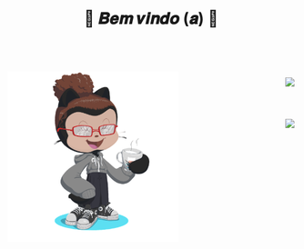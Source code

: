   <body>
  <h1 align="center">🌼 𝑩𝒆𝒎 𝒗𝒊𝒏𝒅𝒐 (𝒂) 🌼</h1>
  <br>
  <div>

  <a href="https://github.com/RafaelaStos">
    
 <h1 align="right"><img height="300em" src="https://github.com/RafaelaStos/RafaelaStos/blob/main/.github/workflows/octocat-1710955137040-Photoroom.png-Photoroom.png?raw=true)"
 <h1 align="left"> <img height="180em" src="https://github-readme-stats.vercel.app/api?username=RafaelaStos&amp;show_icons=true&amp;theme=dracula&amp;include_all_commits=true&amp;count_private=true" style="max-width: 100%;">
 <h1 align="right"> <img height="180em" src="https://github-readme-stats.vercel.app/api/top-langs/?username=RafaelaStos&amp;layout=compact&amp;langs_count=7&amp;theme=dracula" style="max-width: 100%;"/>
   


 
</div>
